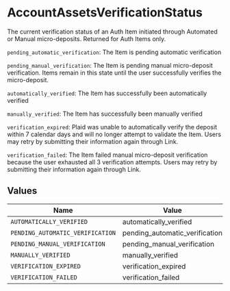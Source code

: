 # AccountAssetsVerificationStatus

The current verification status of an Auth Item initiated through Automated or Manual micro-deposits.  Returned for Auth Items only.

`pending_automatic_verification`: The Item is pending automatic verification

`pending_manual_verification`: The Item is pending manual micro-deposit verification. Items remain in this state until the user successfully verifies the micro-deposit.

`automatically_verified`: The Item has successfully been automatically verified	

`manually_verified`: The Item has successfully been manually verified

`verification_expired`: Plaid was unable to automatically verify the deposit within 7 calendar days and will no longer attempt to validate the Item. Users may retry by submitting their information again through Link.

`verification_failed`: The Item failed manual micro-deposit verification because the user exhausted all 3 verification attempts. Users may retry by submitting their information again through Link.	
	


## Values

| Name                             | Value                            |
| -------------------------------- | -------------------------------- |
| `AUTOMATICALLY_VERIFIED`         | automatically_verified           |
| `PENDING_AUTOMATIC_VERIFICATION` | pending_automatic_verification   |
| `PENDING_MANUAL_VERIFICATION`    | pending_manual_verification      |
| `MANUALLY_VERIFIED`              | manually_verified                |
| `VERIFICATION_EXPIRED`           | verification_expired             |
| `VERIFICATION_FAILED`            | verification_failed              |
